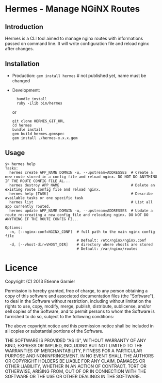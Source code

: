 Hermes - Manage NGiNX Routes
============================

Introduction
------------

Hermes is a CLI tool aimed to manage nginx routes with informations passed on command line. It will write configuration file and reload nginx after changes.

Installation
------------

* Production: 
  `gem install hermes` # not published yet, name must be changed

* Development: 
  ```
    bundle install
    ruby -Ilib bin/hermes
  ```
  or
	```
	git clone HERMES_GIT_URL
	cd hermes
  bundle install
	gem build hermes.gemspec
	gem install ./hermes-x.x.x.gem
	```

Usage
-----

```
$> hermes help
Tasks:
  hermes create APP_NAME DOMAIN -u, --upstream=ADDRESSES  # Create a new route stored in a config file and reload nginx. DO NOT DO ANYTHING IF THE ROUTE CONFIG FILE AL...
  hermes destroy APP_NAME                                 # Delete an existing route config file and reload nginx. 
  hermes help [TASK]                                      # Describe available tasks or one specific task
  hermes list                                             # List all app currently routed. 
  hermes update APP_NAME DOMAIN -u, --upstream=ADDRESSES  # Update a route re-creating a new config file and reloading nginx. DO NOT DO ANYTHING IF THE ROUTE CONFIG FI...

Options:
  -n, [--nginx-conf=NGINX_CONF]  # full path to the main nginx config file
                                 # Default: /etc/nginx/nginx.conf
  -d, [--vhost-dir=VHOST_DIR]    # directory where vhosts are stored
                                 # Default: /var/nginx/routes
```
Licence
=======

Copyright (C) 2013 Etienne Garnier

Permission is hereby granted, free of charge, to any person obtaining a copy of this software and associated documentation files (the "Software"), to deal in the Software without restriction, including without limitation the rights to use, copy, modify, merge, publish, distribute, sublicense, and/or sell copies of the Software, and to permit persons to whom the Software is furnished to do so, subject to the following conditions:

The above copyright notice and this permission notice shall be included in all copies or substantial portions of the Software.

THE SOFTWARE IS PROVIDED "AS IS", WITHOUT WARRANTY OF ANY KIND, EXPRESS OR IMPLIED, INCLUDING BUT NOT LIMITED TO THE WARRANTIES OF MERCHANTABILITY, FITNESS FOR A PARTICULAR PURPOSE AND NONINFRINGEMENT. IN NO EVENT SHALL THE AUTHORS OR COPYRIGHT HOLDERS BE LIABLE FOR ANY CLAIM, DAMAGES OR OTHER LIABILITY, WHETHER IN AN ACTION OF CONTRACT, TORT OR OTHERWISE, ARISING FROM, OUT OF OR IN CONNECTION WITH THE SOFTWARE OR THE USE OR OTHER DEALINGS IN THE SOFTWARE.